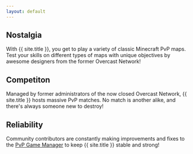 ```yaml
---
layout: default
---
```


<div class="container">
    <div class="row marketing">
        <div class="col-md-4">
            <h2>Nostalgia</h2>
            <p>With {{ site.title }}, you get to play a variety of classic Minecraft PvP maps. Test your skills on different types of maps with
            unique objectives by awesome designers from the former Overcast Network!</p>
        </div>
        <div class="col-md-4">
            <h2>Competiton</h2>
            <p>Managed by former administrators of the now closed Overcast Network, {{ site.title }} hosts massive PvP matches. No match is another alike, and there's always someone new to destroy!</p>
        </div>
        <div class="col-md-4">
            <h2>Reliability</h2>
            <p>Community contributors are constantly making improvements and fixes to the <a href="https://github.com/Electroid/PGM" target="_blank">PvP Game Manager</a> to keep {{ site.title }} 
            stable and strong!</p>
        </div>
    </div>
</div>
